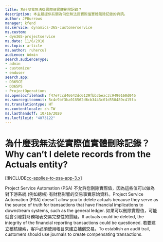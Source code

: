 ```yaml
---
title: 為什麼我無法從實際值實體刪除記錄？
description: 本主題提供有關為何您無法從實際值實體刪除記錄的資訊。
author: JPBurrows
manager: kfend
ms.service: dynamics-365-customerservice
ms.custom:
- dyn365-projectservice
ms.date: 11/6/2018
ms.topic: article
ms.author: ruhercul
audience: Admin
search.audienceType:
- admin
- customizer
- enduser
search.app:
- D365CE
- D365PS
- ProjectOperations
ms.openlocfilehash: f47e7ccd46642dc6129fbb3beac3c9490160d046
ms.sourcegitcommit: 5c4c9bf3ba018562d6cb3443c01d550489c415fa
ms.translationtype: HT
ms.contentlocale: zh-TW
ms.lasthandoff: 10/16/2020
ms.locfileid: "4073122"
---
```

# <a name="why-cant-i-delete-records-from-the-actuals-entity"></a><span data-ttu-id="27f4f-103">為什麼我無法從實際值實體刪除記錄？</span><span class="sxs-lookup"><span data-stu-id="27f4f-103">Why can’t I delete records from the Actuals entity?</span></span>

[!INCLUDE[cc-applies-to-psa-app-3.x](../includes/cc-applies-to-psa-app-3x.md)]

<span data-ttu-id="27f4f-104">Project Service Automation (PSA) 不允許您刪除實際值，因為這些值可以做為對下游系統 (例如總帳) 有財務影響的交易事實原始資料。</span><span class="sxs-lookup"><span data-stu-id="27f4f-104">Project Service Automation (PSA) doesn't allow you to delete actuals because they serve as the source of truth for transactions that have financial implications to downstream systems, such as the general ledger.</span></span> <span data-ttu-id="27f4f-105">如果可以刪除實際值，可能就會引發對財務報表交易完整性的質疑。</span><span class="sxs-lookup"><span data-stu-id="27f4f-105">If actuals could be deleted, the integrity of the financial reporting transactions could be questioned.</span></span> <span data-ttu-id="27f4f-106">若要建立稽核線索，客戶必須使用帳目來建立補償交易。</span><span class="sxs-lookup"><span data-stu-id="27f4f-106">To establish an audit trail, customers should use journals to create compensating transactions.</span></span>

